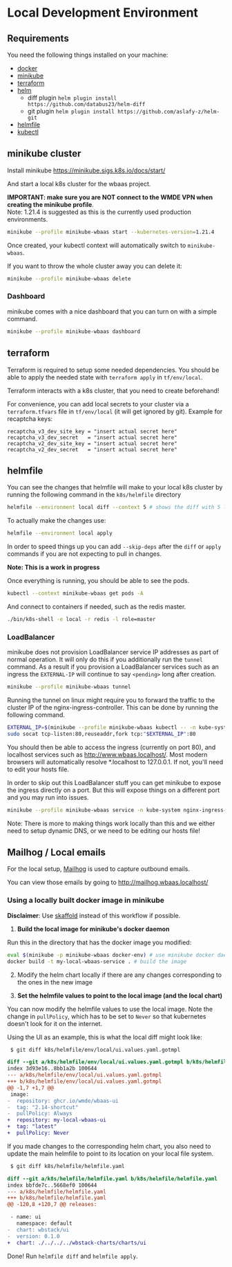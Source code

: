 # Local Development Environment

## Requirements

You need the following things installed on your machine:
* [docker](https://docs.docker.com/engine/install/ubuntu/)
* [minikube](https://minikube.sigs.k8s.io/docs/start/)
* [terraform](https://learn.hashicorp.com/tutorials/terraform/install-cli)
* [helm](https://helm.sh/docs/intro/install/)
  * diff plugin `helm plugin install https://github.com/databus23/helm-diff`
  * git plugin `helm plugin install https://github.com/aslafy-z/helm-git`
* [helmfile](https://github.com/roboll/helmfile#installation)
* [kubectl](https://kubernetes.io/docs/tasks/tools/install-kubectl-linux/)

## minikube cluster

Install minikube https://minikube.sigs.k8s.io/docs/start/

And start a local k8s cluster for the wbaas project.

**IMPORTANT: make sure you are NOT connect to the WMDE VPN when creating the minikube profile**.  
Note: 1.21.4 is suggested as this is the currently used production environments.

```sh
minikube --profile minikube-wbaas start --kubernetes-version=1.21.4
```

Once created, your kubectl context will automatically switch to `minikube-wbaas`.

If you want to throw the whole cluster away you can delete it:

```sh
minikube --profile minikube-wbaas delete
```

### Dashboard

minikube comes with a nice dashboard that you can turn on with a simple command.

```sh
minikube --profile minikube-wbaas dashboard
```

## terraform

Terraform is required to setup some needed dependencies.
You should be able to apply the needed state with `terraform apply` in `tf/env/local`.

Terraform interacts with a k8s cluster, that you need to create beforehand!

For convenience, you can add local secrets to your cluster via a `terraform.tfvars` file in `tf/env/local` (it will get ignored by git). Example for recaptcha keys:
```
recaptcha_v3_dev_site_key = "insert actual secret here"
recaptcha_v3_dev_secret   = "insert actual secret here"
recaptcha_v2_dev_site_key = "insert actual secret here"
recaptcha_v2_dev_secret   = "insert actual secret here"
```

## helmfile

You can see the changes that helmfile will make to your local k8s cluster by running the following command in the `k8s/helmfile` directory

```sh
helmfile --environment local diff --context 5 # shows the diff with 5 lines of context around changes
```

To actually make the changes use:

```sh
helmfile --environment local apply
```

In order to speed things up you can add `--skip-deps` after the `diff` or `apply` commands if you are not expecting to pull in changes.

**Note: This is a work in progress**

Once everything is running, you should be able to see the pods.

```sh
kubectl --context minikube-wbaas get pods -A
```

And connect to containers if needed, such as the redis master.

```sh
./bin/k8s-shell -e local -r redis -l role=master
```

### LoadBalancer

minikube does not provision LoadBalancer service IP addresses as part of normal operation.
It will only do this if you additionally run the `tunnel` command.
As a result if you provision a LoadBalancer services such as an ingress the `EXTERNAL-IP` will continue to say `<pending>` long after creation.


```sh
minikube --profile minikube-wbaas tunnel
```

Running the tunnel on linux might require you to forward the traffic to the cluster IP of the nginx-ingress-controller. This can be done by running the following command.

```sh
EXTERNAL_IP=$(minikube --profile minikube-wbaas kubectl -- -n kube-system get service nginx-ingress-controller -o template='{{.spec.clusterIP}}')
sudo socat tcp-listen:80,reuseaddr,fork tcp:"$EXTERNAL_IP":80
```

You should then be able to access the ingress (currently on port 80), and localhost services such as http://www.wbaas.localhost/.
Most modern browsers will automatically resolve *.localhost to 127.0.0.1.
If not, you'll need to edit your hosts file.

In order to skip out this LoadBalancer stuff you can get minikube to expose the ingress directly on a port.
But this will expose things on a different port and you may run into issues.

```sh
minikube --profile minikube-wbaas service -n kube-system nginx-ingress-default-backend
```

Note: There is more to making things work locally than this and we either need to setup dynamic DNS, or we need to be editing our hosts file!

## Mailhog / Local emails

For the local setup, [Mailhog](https://github.com/mailhog/MailHog) is used to capture outbound emails.

You can view those emails by going to http://mailhog.wbaas.localhost/

### Using a locally built docker image in minikube
**Disclaimer**: Use [skaffold](https://github.com/wmde/wbaas-deploy/tree/main/skaffold) instead of this workflow if possible.

1. **Build the local image for minikube's docker daemon**

Run this in the directory that has the docker image you modified:
```sh
eval $(minikube -p minikube-wbaas docker-env) # use minikube docker daemon
docker build -t my-local-wbaas-service . # build the image
```

2. Modify the helm chart locally if there are any changes corresponding to the ones in the new image

3. **Set the helmfile values to point to the local image (and the local chart)**

You can now modify the helmfile values to use the local image. Note the change in `pullPolicy`, which has to be set to `Never` so that kubernetes doesn't look for it on the internet.

Using the UI as an example, this is what the local diff might look like:
```diff
 $ git diff k8s/helmfile/env/local/ui.values.yaml.gotmpl

diff --git a/k8s/helmfile/env/local/ui.values.yaml.gotmpl b/k8s/helmfile/env/local/ui.values.yaml.gotmpl
index 3d93e16..8bb1a2b 100644
--- a/k8s/helmfile/env/local/ui.values.yaml.gotmpl
+++ b/k8s/helmfile/env/local/ui.values.yaml.gotmpl
@@ -1,7 +1,7 @@
 image:
-  repository: ghcr.io/wmde/wbaas-ui
-  tag: "2.14-shortcut"
-  pullPolicy: Always
+  repository: my-local-wbaas-ui
+  tag: "latest"
+  pullPolicy: Never
```

If you made changes to the corresponding helm chart, you also need to update the main helmfile to point to its location on your local file system.

```diff
 $ git diff k8s/helmfile/helmfile.yaml

diff --git a/k8s/helmfile/helmfile.yaml b/k8s/helmfile/helmfile.yaml
index bbfde7c..5668ef0 100644
--- a/k8s/helmfile/helmfile.yaml
+++ b/k8s/helmfile/helmfile.yaml
@@ -120,8 +120,7 @@ releases:

 - name: ui
   namespace: default
-  chart: wbstack/ui
-  version: 0.1.0
+  chart: ./../../../wbstack-charts/charts/ui
```

Done! Run `helmfile diff` and `helmfile apply`.
